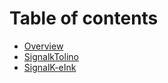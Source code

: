 # Table of contents

* [Overview](README.md)
* [SignalkTolino](adbsideloadtolino.md)
* [SignalK-eInk](signalk-eink.md)


